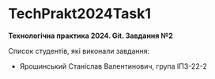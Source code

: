 # TechPrakt2024Task1
**Технологічна практика 2024. Git. Завдання №2**

Список студентів, які виконали завдання:
* Ярошинський Станіслав Валентинович, група ІПЗ-22-2
